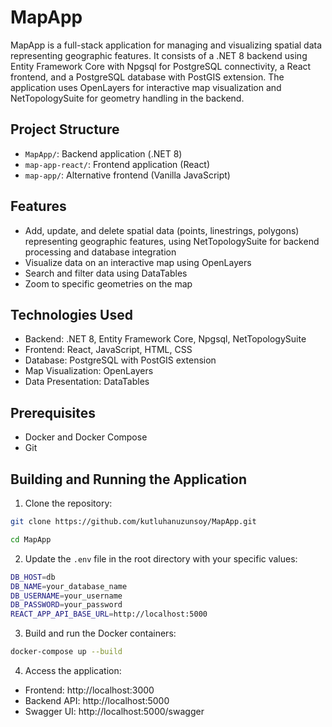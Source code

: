 # MapApp
MapApp is a full-stack application for managing and visualizing spatial data representing geographic features. It consists of a .NET 8 backend using Entity Framework Core with Npgsql for PostgreSQL connectivity, a React frontend, and a PostgreSQL database with PostGIS extension. The application uses OpenLayers for interactive map visualization and NetTopologySuite for geometry handling in the backend.

## Project Structure

- `MapApp/`: Backend application (.NET 8)
- `map-app-react/`: Frontend application (React)
- `map-app/`: Alternative frontend (Vanilla JavaScript)

## Features

- Add, update, and delete spatial data (points, linestrings, polygons) representing geographic features, using NetTopologySuite for backend processing and database integration
- Visualize data on an interactive map using OpenLayers
- Search and filter data using DataTables
- Zoom to specific geometries on the map

## Technologies Used

- Backend: .NET 8, Entity Framework Core, Npgsql, NetTopologySuite
- Frontend: React, JavaScript, HTML, CSS
- Database: PostgreSQL with PostGIS extension
- Map Visualization: OpenLayers
- Data Presentation: DataTables

## Prerequisites

- Docker and Docker Compose
- Git

## Building and Running the Application

1. Clone the repository:
```bash
git clone https://github.com/kutluhanuzunsoy/MapApp.git
```
```bash
cd MapApp
```
2. Update the `.env` file in the root directory with your specific values:
```bash
DB_HOST=db
DB_NAME=your_database_name
DB_USERNAME=your_username
DB_PASSWORD=your_password
REACT_APP_API_BASE_URL=http://localhost:5000
```
3. Build and run the Docker containers:
```bash
docker-compose up --build
```
4. Access the application:
- Frontend: http://localhost:3000
- Backend API: http://localhost:5000
- Swagger UI: http://localhost:5000/swagger